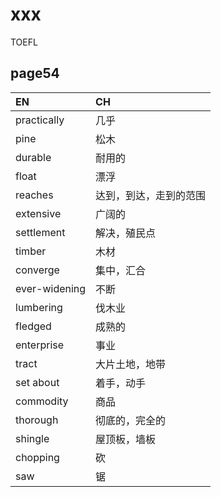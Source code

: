 # xxx
TOEFL
## page54
| EN | CH  |
| :------------ |:---------------|
| practically | 几乎 |
| pine | 松木 |
| durable | 耐用的 |
| float | 漂浮 |
| reaches | 达到，到达，走到的范围 |
| extensive | 广阔的 |
| settlement | 解决，殖民点 |
| timber | 木材 |
| converge | 集中，汇合 |
| ever-widening | 不断 |
| lumbering | 伐木业 |
| fledged | 成熟的 |
| enterprise | 事业 |
| tract | 大片土地，地带 |
| set about | 着手，动手 |
| commodity | 商品 |
| thorough | 彻底的，完全的 |
| shingle | 屋顶板，墙板 |
| chopping | 砍 |
| saw | 锯 |
